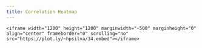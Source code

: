 ```yaml
---
title: Correlation Heatmap
---
```


<style>
  @import url(http://fonts.googleapis.com/css?family=Yanone+Kaffeesatz:400,700);
  
  /*
  #chart {
    position: relative;
    left: -250px;
  }
  */



</style>

<div id="chart" style="align=center;">
<!---
  <script>
    d3.select("#graph").append("div")
        .attr("class", "rule")
        .call(context.rule());
  </script> -->

    <iframe width="1200" height="1200" marginwidth="-500" marginheight="0" align="center" frameborder="0" scrolling="no" src="https://plot.ly/~hpsilva/34.embed"></iframe>
    
</div>

